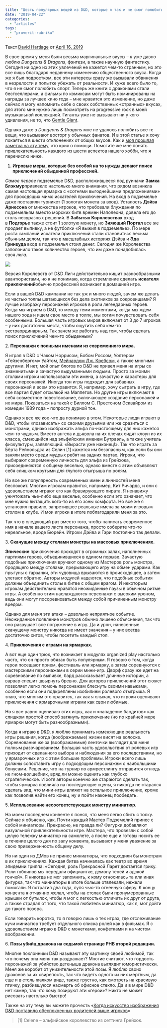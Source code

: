 ```yaml
---
title: "Шесть популярных вещей из D&D, которые я так и не смог полюбить"
date: "2019-04-22"
categories: 
  - "articles"
tags: 
  - "proverit-rubriku"
---
```


Текст [David Hartlage](https://vk.com/away.php?to=https%3A%2F%2Fdmdavid.com%2Ftag%2Fauthor%2Fadmin%2F&cc_key=) от [April 16, 2019](https://vk.com/away.php?to=https%3A%2F%2Fdmdavid.com%2Ftag%2F6-popular-things-in-dd-that-i-fail-to-appreciate%2F&cc_key=)

В свое время у меня были весьма маргинальные вкусы – я уже давно люблю _Dungeons & Dragons_, фэнтези, а также научную фантастику. Сегодня ни одно из этих увлечений не кажется чем-то странным, но это все лишь благодаря недавнему изменению общественного вкуса. Когда же я был подростком, все эти интересы сразу же вызывали обвинения в незрелости и попытке убежать от реальности. И хуже всего было то, что я не смог полюбить спорт. Теперь же книги с драконами стали бестселлерами, а фильмы по комиксам могут быть номинированы на награды за лучшее кино года – мне нравится это изменение, но даже сейчас я могу напомнить себе о своих собственных «странных» вкусах, для этого мне нужно лишь посмотреть на progressive rock в моей музыкальной коллекцией. Гиганты уже не вызывают ни у кого удивления, не то, что [Gentle Giant](https://vk.com/away.php?to=https%3A%2F%2Fwww.youtube.com%2Fwatch%3Fv%3DoK4cuXJa7QE&cc_key=).

Однако даже в _Dungeons & Dragons_ мне не удалось полюбить все те вещи, что вызывают восторг у обычных фанатов. И в этой статье я хочу покаяться в шести отклонениях от общих вкусов. Как и [моя прошлая заметка на эту тему](https://vk.com/away.php?to=https%3A%2F%2Fdmdavid.com%2Ftag%2F9-popular-things-in-dd-that-i-fail-to-appreciate%2F&cc_key=), это крик о помощи. Помогите же мне понять привлекательность каждого из шести аспектов нашего хобби, что я перечислю ниже.

1. **Игровые меры, которые без особой на то нужды делают поиск приключений обыденной профессией.**

_Самое первое_ подземелье D&D, расположившееся под руинами **Замка Блэкмур**привлекло настолько много внимания, что рядом возникла самая настоящая ярмарка с «сотнями выгоднейшими предложениями» для проходящих мимо искателей приключений. На вход в подземелье даже поставили турникет (1 золотая монета за вход). Усталость **Дэйва Арнесона** от множества игроков, что требовали блуждания по подземельям вместо морских битв времен Наполеона, довела его до столь несуразных решений. В **Забытых Королевствах** вход в **Подгорье** также стоит 1 золотую монету, но **Зияющий Портал** все же продает выпивку, а не футболки «Я выжил в подземелье». По мере роста кампаний искатели приключений стали становиться весьма обычным делом, так что в [масштабных историях](https://vk.com/away.php?to=https%3A%2F%2Fdmdavid.com%2Ftag%2Fdungeons-dragons-and-the-dream-of-the-grand-campaign%2F&cc_key=) Дэйва и **Эда Гринвуда** вход в подземелья стоил денег. Сегодня же Королевства заполонило такое количество героев, что им даже понадобилась своя _лига_.

![](https://pp.userapi.com/c851536/v851536452/10143b/GEeN_ToX-L8.jpg)

Версия Королевств от D&D Лиги действительно кишит разнообразными авантюристами, но я не понимаю, когда стремление сделать **искателя приключений**обычно профессией возникает в домашней игре.

Если в вашей D&D кампании не так уж и много людей, зачем же делать их частью толпы шатающихся без дела охотников за сокровищами? Я лучше изображу персонажей игроков в роли легендарных героев. Когда мы играем в D&D, то между теми моментами, когда мы ждем нашего хода и ищем свое место в толпе, мы хотим почувствовать себя особенными. Большая часть игровых миров включает от 3 до 7 игроков – у них достаточно места, чтобы ощутить себя кем-то экстраординарным. Так зачем же работать над тем, чтобы сделать поиск приключений чем-то обыденным?

2. **Персонажи с полными именами из современного мира.**

Я играл в D&D с Чаком Норрисом, Бобом Россом, Уолтером «Гейзенбергом» Уайтом, [Мейнардом Дж. Кребсом](https://vk.com/away.php?to=https%3A%2F%2Fwww.youtube.com%2Fwatch%3Fv%3DM8fC4dvAmf8&cc_key=), а также многими другими. И нет, мой опыт блогов по D&D не привел меня на игры со знаменитыми и зачастую выдуманными людьми. Просто за моими столами игроки использовали эти имена, а зачастую и характеры для своих персонажей. Иногда тон игры подходит для забавных персонажей и всем это нравится. Я, например, хочу сыграть в игру, где все партия будет отсылкой на Маппетов. Но другие игры включают в себя совместное повествование, включающее создание персонажей и их мира. Показаться на такой с Биллом С. Престоном Эсквайром из комедии 1989 года – попросту дурной тон.

Однако я все же кое-что да понимаю в этом. Некоторые люди играют в D&D, чтобы «позависать» со своими друзьями или же сразиться с монстрами, однако изображать эльфа по-настоящему для них кажется чем-то чудным. Вместо ангела и дьявола на их плечах сидят клоун из их класса, смеющийся над эльфийским именем Бутраэль, а также учитель физкультуры, заявляющий: «Вырасти уже наконец!». Так что играть за Бёрта Рейнольдса из Селин \[1\] кажется им безопасным, как если бы они заняли место среди мудрых ребят на задних партах. Игроки, что выбирают современную личность для эльфа из Грейхока, присоединяются к общему веселью, однако вместе с этим объявляют себя слишком крутыми для глупого отыгрыша по ролям.

Но все же популярность современных имен и личностей меня беспокоит. Многим игрокам нравится, например, Кит Ричардс, и они с удовольствием играют его как бравирующего пирата. Я ненавижу уничтожать чье-либо еще веселье, особенно если это означает, что мне нужно вытащить кого-то из его зоны комфорта. Но все же я установил правило, запретившее реальные имена за моим игровым столом в клубе. И мои игроки в итоге поблагодарили меня за это.

Так что в следующий раз вместо того, чтобы написать современное имя в начале вашего листа персонажа, просто соберите что-то нереальное, вроде Бюрейн. Игроки Дэйва и Гэри постоянно так делали.

3. **Скачущие между столами монстры на массовых приключениях.**

**Эпические** приключения проходят в огромных залах, наполненных партиями героев, объединившихся в едином порыве. Зачастую подобные приключения вручают одному из Мастеров роль монстра, бродящего между столами, прерывающего игру на обмен ударами. Как прыгуны с тарзанки, эти чудовища врываются в происходящее, а затем улетают обратно. Авторы модулей надеются, что подобные события должны объединить столы в битве с общим врагом. И некоторым игрокам действительно нравятся неожиданные паузы в обычном ритме игры. А особенно этим наслаждаются персонажи с высоким уроном, ведь они могут посоревноваться между собой причиненным монстру вредом.

Однако для меня эти атаки – довольно неприятное событие. Неожиданное появление монстров обычно лишено объяснения, так что оно разрушает все погружение в игру. Да и урон, нанесенные скачущему монстру никогда не имеет значения – у них всегда достаточно хитов, чтобы посетить каждый стол.

4. **Приключения с играми на ярмарках.**

А вот еще один трюк, что возникает в модулях organized play настолько часто, что он просто обязан быть популярным. Я говорю о том, когда герои посещают прием, фестиваль или ярмарку, а затем соревнуются с мастерскими персонажами в серии мини-игр. Дворф сразу же идет на соревнование по выпивке, бард рассказывает длинные истории, а варвар спешит швырнуть бревно. Для авторов приключений этот сюжет позволяет легко помочь персонажам блеснуть своими навыками, особенно если они подкреплены изобилием ролевого отыгрыша. Я знаю, что многим это нравится, так как я слыхал, что игроки оценивают приключения с ярмарочными играми как свои любимые.

Но я все равно оцениваю этих игры, как и «нападение бандитов» как слишком простой способ затянуть приключение (но по крайней мере ярмарки могут быть разнообразными).

Когда я играю в D&D, я люблю принимать изменяющие реальность игры решения, когда (воображаемые) жизни висят на волоске. Соревнование же за (воображаемые) ленточки выглядит для меня полным разочарованием. Большая часть удовольствия от ролевых игр приходит от сделанного выбора и наблюдения за его последствиями, но у ярмарочных игр с этим большие проблемы. Игроки всего лишь должны сопоставить игру с подходящим персонажем с наибольшими бонусами. Решение, что на турнир по армрестлингу отправится отнюдь не гном-волшебник, вряд ли можно оценить как глубоко стратегическое. И хотя авторы конечно же стараются сделать так, чтобы ярмарка повлияла на последующие сцены, я никогда не старался сделать вид, что мини-игры влияют на остальное приключение, кроме как позволив найти его конец, ну и пойти наконец пообедать.

5. **Использование несоответствующих монстру миниатюр.**

На моем последнем конвенте я понял, что меня легко сбить с толку. Сейчас я объясню, как. Почти каждый Мастер Подземелий принес с собой миниатюры. Прекрасно, не правда ли? Фигурки добавляют визуальной привлекательности игре. Мастера, что провезли с собой целую тележку миниатюр на самолете, а после еще и готовы носить ее в течение целого дня по залу конвента, вызывают у меня уважение за свою приверженность общему делу.

Но ни один из ДМов не принес миниатюры, что подходили бы монстрам в их приключениях. Каждая битва начиналась как театр во время эпидемии гриппа: «Сегодня, роль Прекрасной Ларет достается грику. Роли гоблинов мы передали официантке, демону теней и адской гончей». Я никогда не мог запомнить, к кому относилась та или иная фигурка, так что миниатюры в итоге больше отвлекали, нежели помогали. Я потратил два года, лупя чью-то огненную сферу. К концу конвента я отчаянно желал, чтобы на столах были пронумерованные крышки от бутылок, чтобы я мог с легкостью отличить их друг от друга, а также страдал от того, что такой любитель миниатюр, как я, мог дойти до такого позора.

Если говорить коротко, то я говорю лишь о тех играх, где отслеживание кучи миниатюр требует отдельного списка ролей как в фильмах. Я с удовольствием играю в D&D c монетками, конфетками и на чистом воображении.

6. **Позы убийц дракона на седьмой странице PHB второй редакции.**

Многие поклонники D&D называют эту картинку своей любимой, так что почему она меня так раздражает? Многие считают, что гордость персонажей за убийство детеныша дракона выглядит юмористически. Меня же коробит от унизительности этой позы. Я люблю своих драконов за их свирепость, так что видеть одного из них мертвым, да еще и в столь жалком виде, также грустно, как смотреть на красивую птичку, разбившуюся насмерть об офисное стекло. Да и в мире D&D нет камер, так что кому позируют эти «герои»? Никто не может рисовать настолько быстро!

Также на эту тему вы можете прочесть «[Когда искусство изображения D&D поставило обеспокоенных родителей выше игроков](https://vk.com/away.php?to=https%3A%2F%2Fdmdavid.com%2Ftag%2Fwhen-dd-art-put-concerned-parents-ahead-of-players%2F&cc_key=)»

> \[1\] Celene – эльфийское королевство из сеттинга Грейхок.
